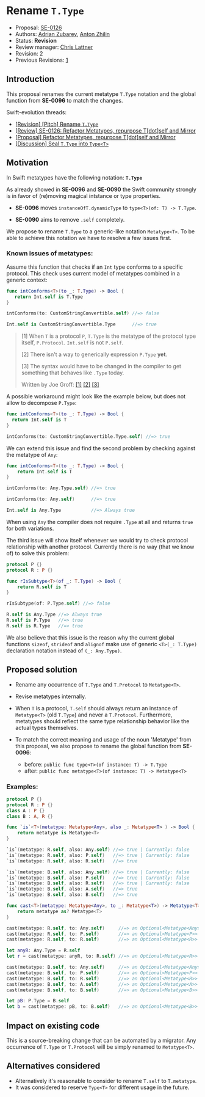 # Rename `T.Type`

* Proposal: [SE-0126](0126-refactor-metatypes-repurpose-t-dot-self-and-mirror.md)
* Authors: [Adrian Zubarev](https://github.com/DevAndArtist), [Anton Zhilin](https://github.com/Anton3)
* Status: **Revision**
* Review manager: [Chris Lattner](http://github.com/lattner)
* Revision: 2
* Previous Revisions: [1](https://github.com/apple/swift-evolution/blob/83707b0879c83dcde778f8163f5768212736fdc2/proposals/0126-refactor-metatypes-repurpose-t-dot-self-and-mirror.md)

## Introduction

This proposal renames the current metatype `T.Type` notation and the global function from **SE-0096** to match the changes.

Swift-evolution threads: 

* [\[Revision\] \[Pitch\] Rename `T.Type`](https://lists.swift.org/pipermail/swift-evolution/Week-of-Mon-20160718/025115.html)
* [\[Review\] SE-0126: Refactor Metatypes, repurpose T[dot]self and Mirror]()
* [\[Proposal\] Refactor Metatypes, repurpose T[dot]self and Mirror](https://lists.swift.org/pipermail/swift-evolution/Week-of-Mon-20160718/024772.html) 
* [\[Discussion\] Seal `T.Type` into `Type<T>`](https://lists.swift.org/pipermail/swift-evolution/Week-of-Mon-20160704/023818.html)

## Motivation

In Swift metatypes have the following notation: **`T.Type`**

As already showed in **SE-0096** and **SE-0090** the Swift community strongly is in favor of (re)moving magical intstance or type properties.

* **SE-0096** moves `instanceOfT.dynamicType` to `type<T>(of: T) -> T.Type`.

* **SE-0090** aims to remove `.self` completely.

We propose to rename `T.Type` to a generic-like notation `Metatype<T>`. To be able to achieve this notation we have to resolve a few issues first.

### Known issues of metatypes:

Assume this function that checks if an `Int` type conforms to a specific protocol. This check uses current model of metatypes combined in a generic context:

```swift
func intConforms<T>(to _: T.Type) -> Bool {
   return Int.self is T.Type
}

intConforms(to: CustomStringConvertible.self) //=> false

Int.self is CustomStringConvertible.Type      //=> true
```

> [1] When `T` is a protocol `P`, `T.Type` is the metatype of the protocol type itself, `P.Protocol`. `Int.self` is not `P.self`.
>
> [2] There isn't a way to generically expression `P.Type` **yet**.
>
> [3] The syntax would have to be changed in the compiler to get something that behaves like `.Type` today.
>
> Written by Joe Groff: [\[1\]](https://twitter.com/jckarter/status/754420461404958721) [\[2\]](https://twitter.com/jckarter/status/754420624261472256)  [\[3\]](https://twitter.com/jckarter/status/754425573762478080)

A possible workaround might look like the example below, but does not allow to decompose `P.Type`:

```swift
func intConforms<T>(to _: T.Type) -> Bool {
  return Int.self is T
}

intConforms(to: CustomStringConvertible.Type.self) //=> true
```

We can extend this issue and find the second problem by checking against the metatype of `Any`:

```swift
func intConforms<T>(to _: T.Type) -> Bool {
	return Int.self is T
}

intConforms(to: Any.Type.self) //=> true

intConforms(to: Any.self)      //=> true

Int.self is Any.Type           //=> Always true
```

When using `Any` the compiler does not require `.Type` at all and returns `true` for both variations.

The third issue will show itself whenever we would try to check protocol relationship with another protocol. Currently there is no way (that we know of) to solve this problem:

```swift
protocol P {}
protocol R : P {}

func rIsSubtype<T>(of _: T.Type) -> Bool {
	return R.self is T
}

rIsSubtype(of: P.Type.self) //=> false

R.self is Any.Type //=> Always true
R.self is P.Type   //=> true
R.self is R.Type   //=> true
```

We also believe that this issue is the reason why the current global functions `sizeof`, `strideof` and `alignof` make use of generic `<T>(_: T.Type)` declaration notation instead of `(_: Any.Type)`.

## Proposed solution

* Rename any occurrence of `T.Type` and `T.Protocol` to `Metatype<T>`.
* Revise metatypes internally. 
* When `T` is a protocol, `T.self` should always return an instance of `Metatype<T>` (old `T.Type`) and never a `T.Protocol`. Furthermore, metatypes should reflect the same type relationship behavior like the actual types themselves. 
* To match the correct meaning and usage of the noun 'Metatype' from this proposal, we also propose to rename the global function from **SE-0096**:

	* before: `public func type<T>(of instance: T) -> T.Type`
	* after: `public func metatype<T>(of instance: T) -> Metatype<T>`

### Examples:

```swift
protocol P {}
protocol R : P {}
class A : P {}
class B : A, R {}

func `is`<T>(metatype: Metatype<Any>, also _: Metatype<T> ) -> Bool {
	return metatype is Metatype<T>
}

`is`(metatype: R.self, also: Any.self) //=> true | Currently: false
`is`(metatype: R.self, also: P.self)   //=> true | Currently: false
`is`(metatype: R.self, also: R.self)   //=> true

`is`(metatype: B.self, also: Any.self) //=> true | Currently: false
`is`(metatype: B.self, also: P.self)   //=> true | Currently: false
`is`(metatype: B.self, also: R.self)   //=> true | Currently: false
`is`(metatype: B.self, also: A.self)   //=> true
`is`(metatype: B.self, also: B.self)   //=> true

func cast<T>(metatype: Metatype<Any>, to _: Metatype<T>) -> Metatype<T>? {
	return metatype as? Metatype<T>
}

cast(metatype: R.self, to: Any.self)     //=> an Optional<Metatype<Any>> | Currently: nil
cast(metatype: R.self, to: P.self)       //=> an Optional<Metatype<P>>   | Currently: nil
cast(metatype: R.self, to: R.self)       //=> an Optional<Metatype<R>>   | Currently: an Optional<R.Protocol>

let anyR: Any.Type = R.self
let r = cast(metatype: anyR, to: R.self) //=> an Optional<Metatype<R>>   | Currently: an Optional<R.Protocol>

cast(metatype: B.self, to: Any.self)     //=> an Optional<Metatype<Any>> | Currently: nil
cast(metatype: B.self, to: P.self)       //=> an Optional<Metatype<P>>   | Currently: nil
cast(metatype: B.self, to: R.self)       //=> an Optional<Metatype<R>>   | Currently: nil
cast(metatype: B.self, to: A.self)       //=> an Optional<Metatype<A>>
cast(metatype: B.self, to: B.self)       //=> an Optional<Metatype<B>>

let pB: P.Type = B.self
let b = cast(metatype: pB, to: B.self)   //=> an Optional<Metatype<B>>
```

## Impact on existing code

This is a source-breaking change that can be automated by a migrator. Any occurrence of `T.Type` or `T.Protocol` will be simply renamed to `Metatype<T>`.

## Alternatives considered

* Alternatively it's reasonable to consider to rename `T.self` to `T.metatype`.
* It was considered to reserve `Type<T>` for different usage in the future.
